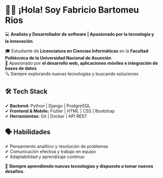 # 👋🏻 ¡Hola! Soy Fabricio Bartomeu Rios  

💻 **Analista y Desarrollador de software | Apasionado por la tecnología y la innovación**  

🎓 Estudiante de **Licenciatura en Ciencias Informáticas** en la **Facultad Politécnica de la Universidad Nacional de Asunción**  
🚀 Apasionado por **el desarrollo web, aplicaciones móviles e integración de bases de datos**  
🔍 Siempre explorando nuevas tecnologías y buscando soluciones  

## 🛠️ Tech Stack  
✔ **Backend:** Python | Django | PostgreSQL  
✔ **Frontend & Mobile:** Flutter | HTML | CSS | Bootstrap  
✔ **Herramientas:** Git | Docker | API REST  

## 🗣️ Habilidades
✔ Pensamiento analítico y resolución de problemas  
✔ Comunicación efectiva y trabajo en equipo  
✔ Adaptabilidad y aprendizaje continuo  

🌱 **Siempre aprendiendo nuevas tecnologías y dispuesto a tomar nuevos desafíos.**  

<!--
**fabribarttt/fabribarttt** is a ✨ _special_ ✨ repository because its `README.md` (this file) appears on your GitHub profile.

Here are some ideas to get you started:

- 🔭 I’m currently working on ...
- 🌱 I’m currently learning ...
- 👯 I’m looking to collaborate on ...
- 🤔 I’m looking for help with ...
- 💬 Ask me about ...
- 📫 How to reach me: ...
- 😄 Pronouns: ...
- ⚡ Fun fact: ...
-->
